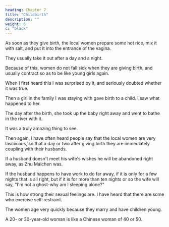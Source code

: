 ```yaml
---
heading: Chapter 7
title: "Childbirth"
description: ""
weight: 6
c: "black"
---
```



As soon as they give birth, the local women prepare some hot rice, mix it with salt, and put it into the entrance of the vagina. 

They usually take it out after a day and a night.

Because of this, women do not fall sick when they are giving birth, and usually contract so as to be like young girls again.

When I first heard this I was surprised by it, and seriously doubted whether it was true. 

Then a girl in the family I was staying with gave birth to a child. I saw what happened to her.

The day after the birth, she took up the baby right away and went to bathe in the river with it.

It was a truly amazing thing to see.

Then again, I have often heard people say that the local women are very lascivious, so that a day or two after giving birth they are immediately coupling with their husbands.

If a husband doesn't meet his wife's wishes he will be abandoned right away, as Zhu Maichen was.

If the husband happens to have work to do far away, if it is only for a few nights that is all right, but if it is for more than ten nights or so the wife will say, "I'm not a ghost-why am I sleeping alone?" 

This is how strong their sexual feelings are. I have heard that there are some who exercise self-restraint.

The women age very quickly because they marry and have children young.

A 20- or 30-year-old woman is like a Chinese woman of 40 or 50.

